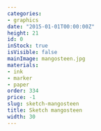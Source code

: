 ```yaml
---
categories:
- graphics
date: "2015-01-01T00:00:00Z"
height: 21
id: 0
inStock: true
isVisible: false
mainImage: mangosteen.jpg
materials:
- ink
- marker
- paper
order: 334
price: -1
slug: sketch-mangosteen
title: Sketch mangosteen
width: 30
---
```


